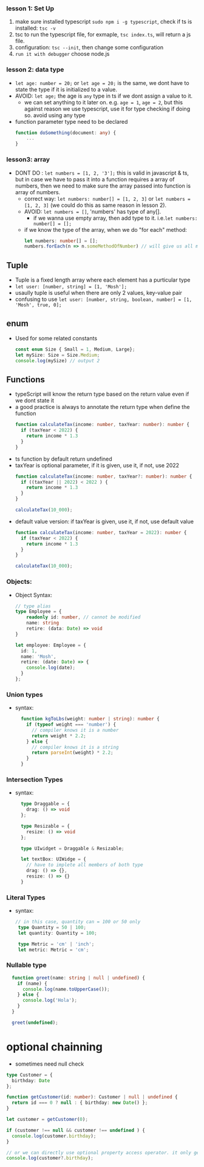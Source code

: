 ### lesson 1: Set Up
1. make sure installed typescript
`sudo npm i -g typescript`, check if ts is installed: `tsc -v`
2. tsc to run the typescript file, for exmaple, `tsc index.ts`, will return a js file.
3. configuration: `tsc --init`, then change some configuration
4. `run it with debugger` choose node.js


### lesson 2: data type
- `let age: number = 20;` or `let age = 20;` is the same, we dont have to state the type if it is initialized to a value.
- AVOID: `let age;` the age is `any` type in ts if we dont assign a value to it.
  - we can set anything to it later on. e.g. `age = 1`, `age = 2`, but this against reason we use typescript, use it for type checking if doing so. avoid using any type
- function parameter type need to be declared
    ```ts
    function doSomething(document: any) {
        ...
    }
    ```

### lesson3: array
- DONT DO : `let numbers = [1, 2, '3'];` this is valid in javascript & ts, but in case we have to pass it into a function requires a array of numbers, then we need to make sure the array passed into function is array of numbers.
  - correct way: `let numbers: number[] = [1, 2, 3]` or `let numbers = [1, 2, 3]` (we could do this as same reason in lesson 2).
  - AVOID: `let numbers = []`, 'numbers' has type of any[].
    - if we wanna use empty array, then add type to it. i.e.`let numbers: number[] = [];`
  - if we know the type of the array, when we 
  do "for each" method:
    ```ts
    let numbers: number[] = [];
    numbers.forEach(n => n.someMethodOfNumber) // will give us all methods of number object
    ```


## Tuple
- Tuple is a fixed length array where each element has a purticular type 
- `let user: [number, string] = [1, 'Mosh'];`
- usaully tuple is useful when there are only 2 values, key-value pair
- confusing to use `let user: [number, string, boolean, number] = [1, 'Mosh', true, 0];`

## enum
- Used for some related constants
  ```ts
  const enum Size { Small = 1, Medium, Large};
  let mySize: Size = Size.Medium;
  console.log(mySize) // output 2 
  ```

## Functions
- typeScript will know the return type based on the return value even if we dont state it 
- a good practice is always to annotate the return type when define the function
  ```ts
  function calculateTax(income: number, taxYear: number): number {
    if (taxYear < 2022) {
      return income * 1.3
    }
  }
  ```
- ts function by default return undefined
- taxYear is optional parameter, if it is given, use it, if not, use 2022
  ```typescript
  function calculateTax(income: number, taxYear?: number): number {
    if ((taxYear || 2022) < 2022 ) {
      return income * 1.3
    }
  }

  calculateTax(10_000);
  ```
- default value version: if taxYear is given, use it, if not, use default value
  ```typescript
  function calculateTax(income: number, taxYear = 2022): number {
    if (taxYear < 2022) {
      return income * 1.3
    }
  }

  calculateTax(10_000);
  ```


### Objects:
- Object Syntax:
  ```ts
  // type alias
  type Employee = {
      readonly id: number, // cannot be modified 
      name: string
      retire: (data: Date) => void
  }

  let employee: Employee = {
    id: 1,
    name: 'Mosh',
    retire: (date: Date) => {
      console.log(date);
    }
  };
  ```

### Union types
- syntax:
  ```ts
    function kgToLbs(weight: number | string): number {
      if (typeof weight === 'number') {
        // compiler knows it is a number
        return weight * 2.2;
      } else {
        // compiler knows it is a string
        return parseInt(weight) * 2.2;
      }
    }
  ```

### Intersection Types
- syntax:
  ```ts
    type Draggable = {
      drag: () => void
    };

    type Resizable = {
      resize: () => void
    };

    type UIwidget = Draggable & Resizable;

    let textBox: UIWidge = {
      // have to implete all members of both type
      drag: () => {},
      resize: () => {}
    }
  ```
### Literal Types
- syntax:
  ```ts
  // in this case, quantity can = 100 or 50 only
   type Quantity = 50 | 100;
   let quantity: Quantity = 100;

   type Metric = 'cm' | 'inch';
   let metric: Metric = 'cm';
  ```

### Nullable type
  ```ts
    function greet(name: string | null | undefined) {
      if (name) {
        console.log(name.toUpperCase());
      } else {
        console.log('Hola');
      }
    }

    greet(undefined);
  ```

# optional chainning
- sometimes need null check
```ts
type Customer = {
  birthday: Date
};

function getCustomer(id: number): Customer | null | undefined {
  return id === 0 ? null : { birthday: new Date() }; 
}

let customer = getCustomer(0);

if (customer !== null && customer !== undefined ) {
  console.log(customer.birthday);
}

// or we can directly use optional property access operator. it only get excuted only if it is not a null and undefined
console.log(customer?.birthday);

```